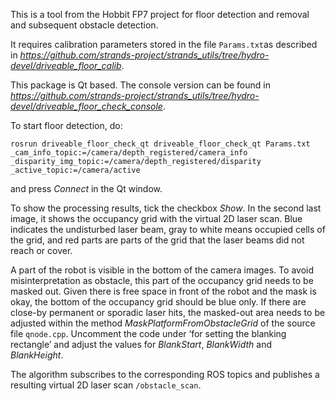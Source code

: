 This is a tool from the Hobbit FP7 project for floor detection and removal and subsequent obstacle detection.

It requires calibration parameters stored in the file `Params.txt`as described in *https://github.com/strands-project/strands_utils/tree/hydro-devel/driveable_floor_calib*.

This package is Qt based. The console version can be found in *https://github.com/strands-project/strands_utils/tree/hydro-devel/driveable_floor_check_console*.

To start floor detection, do:

```
rosrun driveable_floor_check_qt driveable_floor_check_qt Params.txt _cam_info_topic:=/camera/depth_registered/camera_info _disparity_img_topic:=/camera/depth_registered/disparity _active_topic:=/camera/active
```

and press *Connect* in the Qt window.

To show the processing results, tick the checkbox *Show*. In the second last image, it shows the occupancy grid with the virtual 2D laser scan. Blue indicates the undisturbed laser beam, gray to white means occupied cells of the grid, and red parts are parts of the grid that the laser beams did not reach or cover.

A part of the robot is visible in the bottom of the camera images. To avoid misinterpretation as obstacle, this part of the occupancy grid needs to be masked out. Given there is free space in front of the robot and the mask is okay, the bottom of the occupancy grid should be blue only. If there are close-by permanent or sporadic laser hits, the masked-out area needs to be adjusted within the method *MaskPlatformFromObstacleGrid* of the source file `qnode.cpp`. Uncomment the code under ‘for setting the blanking rectangle’ and adjust the values for *BlankStart*, *BlankWidth* and *BlankHeight*. 

The algorithm subscribes to the corresponding ROS topics and publishes a resulting virtual 2D laser scan `/obstacle_scan`.
